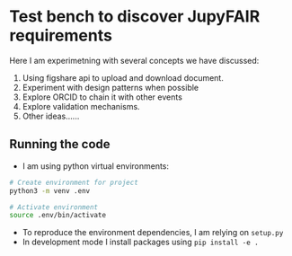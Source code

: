 # Test bench to discover JupyFAIR requirements
Here I am experimetning with several concepts we have discussed:
1. Using figshare api to upload and download document.
2. Experiment with design patterns when possible
3. Explore ORCID to chain it with other events
4. Explore validation mechanisms.
5. Other ideas......

## Running the code
- I am using python virtual environments:
```sh
# Create environment for project
python3 -m venv .env

# Activate environment
source .env/bin/activate
```
- To reproduce the environment dependencies, I am relying on `setup.py`
- In development mode I install packages using `pip install -e .`

